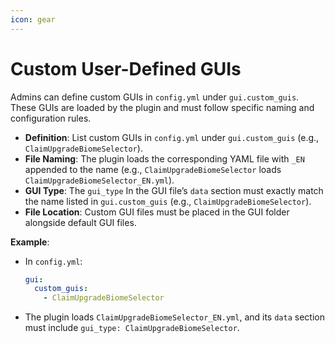 ```yaml
---
icon: gear
---
```


# Custom User-Defined GUIs

Admins can define custom GUIs in `config.yml` under `gui.custom_guis`. These GUIs are loaded by the plugin and must follow specific naming and configuration rules.

* **Definition**: List custom GUIs in `config.yml` under `gui.custom_guis` (e.g., `ClaimUpgradeBiomeSelector`).
* **File Naming**: The plugin loads the corresponding YAML file with `_EN` appended to the name (e.g., `ClaimUpgradeBiomeSelector` loads `ClaimUpgradeBiomeSelector_EN.yml`).
* **GUI Type**: The `gui_type` In the GUI file’s `data` section must exactly match the name listed in `gui.custom_guis` (e.g., `ClaimUpgradeBiomeSelector`).
* **File Location**: Custom GUI files must be placed in the GUI folder alongside default GUI files.

**Example**:

*   In `config.yml`:

    ```yaml
    gui:
      custom_guis:
        - ClaimUpgradeBiomeSelector
    ```
* The plugin loads `ClaimUpgradeBiomeSelector_EN.yml`, and its `data` section must include `gui_type: ClaimUpgradeBiomeSelector`.&#x20;
